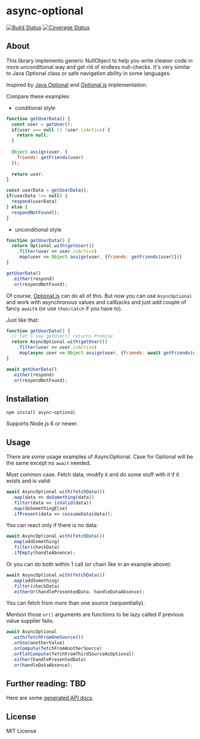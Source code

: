 # async-optional

[![Build Status](https://travis-ci.org/treble-snake/async-optional.svg?branch=master)](https://travis-ci.org/treble-snake/async-optional)
[![Coverage Status](https://coveralls.io/repos/github/treble-snake/async-optional/badge.svg?branch=master)](https://coveralls.io/github/treble-snake/async-optional?branch=master)

## About

This library implements generic NullObject to help you write cleaner code in more unconditional way and get rid of endless null-checks. It's very similar to Java Optional class or safe navigation ability in some languages.

 
Inspired by [Java Optional](https://docs.oracle.com/javase/9/docs/api/java/util/Optional.html) and [Optional.js](https://github.com/JasonStorey/Optional.js) implementation.

Compare these examples:

* conditional style
```js
function getUserData() {
  const user = getUser();
  if(user === null || !user.isActive) {
    return null;
  }
  
  Object.assign(user, {
    friends: getFriends(user)
  });
  
  return user;
}

const userData = getUserData();
if(userData !== null) {
  respond(userData)
} else {
  respondNotFound();
}
```

* unconditional style
```js
function getUserData() {
  return Optional.with(getUser())
    .filter(user => user.isActive)
    .map(user => Object.assign(user, {friends: getFriends(user)}))
}

getUserData()
  .either(respond)
  .or(respondNotFound);
```

Of course, [Optional.js](https://github.com/JasonStorey/Optional.js) can do all of this. But now you can use `AsyncOptional` and work with asynchronous values and callbacks and just add couple of fancy `await`s (or use `then/catch` if you have to).  

Just like that:
```js
function getUserData() {
  // let's say getUser() returns Promise
  return AsyncOptional.with(getUser())
    .filter(user => user.isActive)
    .map(async user => Object.assign(user, {friends: await getFriends(user)}))
}

await getUserData()
  .either(respond)
  .or(respondNotFound);
```

## Installation
```
npm install async-optional
```

Supports Node.js 6 or newer.

## Usage
There are some usage examples of AsyncOptional. Case for Optional will be the same except no `await` needed.

Most common case. Fetch data, modify it and do some stuff with it if it exists and is valid:

```js
await AsyncOptional.with(fetchData())
  .map(data => doSomething(data))
  .filter(data => isValid(data))
  .map(doSomethingElse)
  .ifPresent(data => consumeData(data));

```

You can react only if there is no data:
```js
await AsyncOptional.with(fetchData())
  .map(addSomething)
  .filter(checkData)
  .ifEmpty(handleAbsence);

```
Or you can do both within 1 call (or chain like in an example above):
```js
await AsyncOptional.with(fetchData())
  .map(addSomething)
  .filter(checkData)
  .eitherOr(handlePresentedData, handleDataAbsence);

```
You can fetch from more than one source (sequentially). 

Mention those `or()` arguments are functions to be lazy called if previous value supplier fails: 
```js
await AsyncOptional
  .with(fetchFromOneSource())
  .orUse(anotherValue)
  .orCompute(fetchFromAnotherSource)
  .orFlatCompute(fetchFromThirdSourceAsOptional)
  .either(handlePresentedData)
  .or(handleDataAbsence);

```

## Further reading: TBD
Here are some [generated API docs](https://treble-snake.github.io/async-optional/).

## License

MIT License